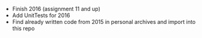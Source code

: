 - Finish 2016 (assignment 11 and up)
- Add UnitTests for 2016
- Find already written code from 2015 in personal archives and import into this repo